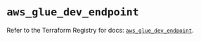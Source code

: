 # `aws_glue_dev_endpoint`

Refer to the Terraform Registry for docs: [`aws_glue_dev_endpoint`](https://registry.terraform.io/providers/hashicorp/aws/6.11.0/docs/resources/glue_dev_endpoint).
